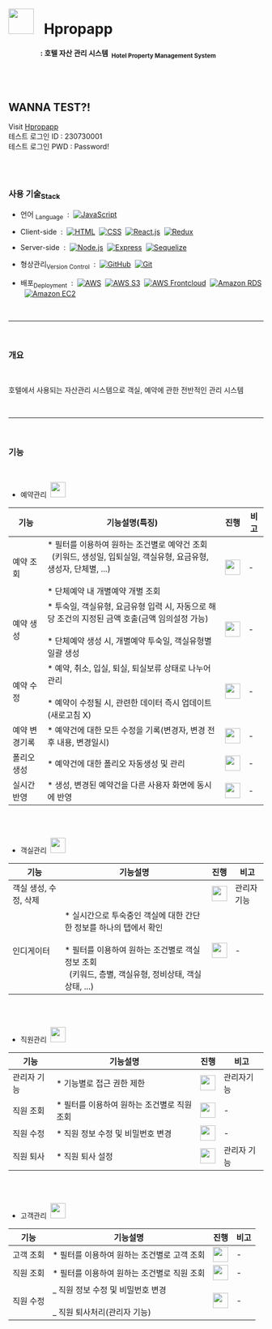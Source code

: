 # <img src="https://github.com/KsssTheCode/hpropapp-server/assets/119558302/688bdcea-0b3c-43ce-9f54-bc8534e911b8" width=50px; height=50px;/>&nbsp;&nbsp;&nbsp;Hpropapp

#### &nbsp;&nbsp;&nbsp;&nbsp;&nbsp;&nbsp;&nbsp;&nbsp;&nbsp;&nbsp;&nbsp;&nbsp;&nbsp;&nbsp;&nbsp;&nbsp;&nbsp;&nbsp; : 호텔 자산 관리 시스템&nbsp;&nbsp;<sub>Hotel Property Management System</sub>

<br><br>

## WANNA TEST?!
Visit [Hpropapp](https://hpropapp.com) <br>
테스트 로그인 ID : 230730001<br>
테스트 로그인 PWD : Password!<br>

<br><br>

### 사용 기술<sub>Stack</sub>


-  언어 <sub>Language</sub>&nbsp;&nbsp;:&nbsp;&nbsp;[![JavaScript](https://img.shields.io/badge/-JavaScript-F7DF1E?logo=javascript&logoColor=black&style=flat)](https://developer.mozilla.org/en-US/docs/Web/JavaScript)


-  Client-side&nbsp;&nbsp;:&nbsp;&nbsp;[![HTML](https://img.shields.io/badge/-HTML-E34F26?logo=html5&logoColor=white&style=flat)](https://developer.mozilla.org/en-US/docs/Web/HTML)&nbsp;&nbsp;[![CSS](https://img.shields.io/badge/-CSS-1572B6?logo=css3&logoColor=white&style=flat)](https://developer.mozilla.org/en-US/docs/Web/CSS)&nbsp;&nbsp;[![React.js](https://img.shields.io/badge/-React.js-61DAFB?logo=react&logoColor=black&style=flat)](https://reactjs.org/)&nbsp;&nbsp;[![Redux](https://img.shields.io/badge/-Redux-764ABC?logo=redux&logoColor=white&style=flat)](https://redux.js.org/)


-  Server-side&nbsp;&nbsp;:&nbsp;&nbsp;[![Node.js](https://img.shields.io/badge/-Node.js-339933?logo=node.js&logoColor=white&style=flat)](https://nodejs.org/)&nbsp;&nbsp;[![Express](https://img.shields.io/badge/-Express-000000?logo=express&logoColor=white&style=flat)](https://expressjs.com/)&nbsp;&nbsp;[![Sequelize](https://img.shields.io/badge/-Sequelize-41B883?logo=sequelize&logoColor=white&style=flat)](https://sequelize.org/)


-  형상관리<sub>Version Control</sub>&nbsp;&nbsp;:&nbsp;&nbsp;[![GitHub](https://img.shields.io/badge/-GitHub-181717?logo=github&logoColor=white&style=flat)](https://github.com/)&nbsp;&nbsp;[![Git](https://img.shields.io/badge/-Git-F05032?logo=git&logoColor=white&style=flat)](https://git-scm.com/)


-  배포<sub>Deployment</sub>&nbsp;&nbsp;:&nbsp;&nbsp;[![AWS](https://img.shields.io/badge/-AWS-232F3E?logo=amazon-aws&logoColor=white&style=flat)](https://aws.amazon.com/)&nbsp;&nbsp;[![AWS S3](https://img.shields.io/badge/-AWS%20S3-569A31?logo=amazon-aws&logoColor=white&style=flat)](https://aws.amazon.com/s3/)&nbsp;&nbsp;[![AWS Frontcloud](https://img.shields.io/badge/-AWS%20Frontcloud-FF9900?logo=amazon-aws&logoColor=white&style=flat)](https://aws.amazon.com/frontcloud/)&nbsp;&nbsp;[![Amazon RDS](https://img.shields.io/badge/-Amazon%20RDS-FF9900?logo=amazon-aws&logoColor=white&style=flat)](https://aws.amazon.com/rds/)&nbsp;&nbsp;[![Amazon EC2](https://img.shields.io/badge/Amazon%20EC2-Compute%20in%20Cloud-orange?logo=amazon-aws&logoColor=white&style=flat)](https://aws.amazon.com/ec2/)

<br><hr><br>

### 개요

<br>

호텔에서 사용되는 자산관리 시스템으로 객실, 예약에 관한 전반적인 관리 시스템

<br><hr><br>

### 기능

<br>

-  예약관리&nbsp;&nbsp;<img src="https://cdn-icons-png.flaticon.com/128/6459/6459980.png" width=30px; height=30px;/>

| 기능 | 기능설명(특징) | 진행 | 비고 |
| ------------- | -------------------------------------------------------------------------------------------------------------------------------------------------------------------------- | --------------------------------------------------------------------------------------------- | ---- |
| 예약 조회 | \* 필터를 이용하여 원하는 조건별로 예약건 조회<br>&nbsp;&nbsp;(키워드, 생성일, 입퇴실일, 객실유형, 요금유형, 생성자, 단체별, ...)<br><br>\* 단체예약 내 개별예약 개별 조회 | <img src="https://cdn-icons-png.flaticon.com/128/6459/6459980.png" width=30px; height=30px;/> | - |
| 예약 생성 | \* 투숙일, 객실유형, 요금유형 입력 시, 자동으로 해당 조건의 지정된 금액 호출(금액 임의설정 가능)<br><br>\* 단체예약 생성 시, 개별예약 투숙일, 객실유형별 일괄 생성 | <img src="https://cdn-icons-png.flaticon.com/128/6459/6459980.png" width=30px; height=30px;/> | - |
| 예약 수정 | \* 예약, 취소, 입실, 퇴실, 퇴실보류 상태로 나누어 관리<br><br>\* 예약이 수정될 시, 관련한 데이터 즉시 업데이트(새로고침 X) | <img src="https://cdn-icons-png.flaticon.com/128/6459/6459980.png" width=30px; height=30px;/> | - |
| 예약 변경기록 | \* 예약건에 대한 모든 수정을 기록(변경자, 변경 전후 내용, 변경일시) | <img src="https://cdn-icons-png.flaticon.com/128/6459/6459980.png" width=30px; height=30px;/> | - |
| 폴리오 생성 | \* 예약건에 대한 폴리오 자동생성 및 관리 | <img src="https://cdn-icons-png.flaticon.com/128/248/248960.png" width=30px; height=30px;/> | - |
| 실시간 반영 | \* 생성, 변경된 예약건을 다른 사용자 화면에 동시에 반영  | <img src="https://cdn-icons-png.flaticon.com/128/248/248960.png" width=30px; height=30px;/> | - |

<br><br>

-  객실관리&nbsp;&nbsp;<img src="https://cdn-icons-png.flaticon.com/128/248/248960.png" width=30px; height=30px;/>

| 기능 | 기능설명 | 진행 | 비고 |
| --------------------- | ----------------------------------------------------------------------------- | ------------------------------------------------------------------------------------------- | ---------- |
| 객실 생성, 수정, 삭제 | | <img src="https://cdn-icons-png.flaticon.com/128/248/248960.png" width=30px; height=30px;/> | 관리자기능 |
| 인디게이터 | \* 실시간으로 투숙중인 객실에 대한 간단한 정보를 하나의 탭에서 확인<br><br>\* 필터를 이용하여 원하는 조건별로 객실정보 조회<br>&nbsp;&nbsp;(키워드, 층별, 객실유형, 정비상태, 객실상태, ...) | <img src="https://cdn-icons-png.flaticon.com/128/248/248960.png" width=30px; height=30px;/> | - |

<br><br>

-  직원관리&nbsp;&nbsp;<img src="https://cdn-icons-png.flaticon.com/128/248/248960.png" width=30px; height=30px;/>

| 기능 | 기능설명 | 진행 | 비고 |
| - | - | - | - |
| 관리자 기능 | \* 기능별로 접근 권한 제한 | <img src="https://cdn-icons-png.flaticon.com/128/248/248960.png" width=30px; height=30px;/> | 관리자기능 |
| 직원 조회 | \* 필터를 이용하여 원하는 조건별로 직원 조회 | <img src="https://cdn-icons-png.flaticon.com/128/248/248960.png" width=30px; height=30px;/> | - |
| 직원 수정 | \* 직원 정보 수정 및 비밀번호 변경 | <img src="https://cdn-icons-png.flaticon.com/128/248/248960.png" width=30px; height=30px;/> | - |
| 직원 퇴사 | \* 직원 퇴사 설정 | <img src="https://cdn-icons-png.flaticon.com/128/248/248960.png" width=30px; height=30px;/> | 관리자 기능 |

<br><br>

-  고객관리&nbsp;&nbsp;<img src="https://cdn-icons-png.flaticon.com/128/7186/7186949.png" width=30px; height=30px;/>

| 기능 | 기능설명 | 진행 | 비고 |
| --------- | --------------------------------------------------------------------- | --------------------------------------------------------------------------------------------- | ---- |
| 고객 조회 | \* 필터를 이용하여 원하는 조건별로 고객 조회 | <img src="https://cdn-icons-png.flaticon.com/128/7186/7186949.png" width=30px; height=30px;/> | - |
| 직원 조회 | \* 필터를 이용하여 원하는 조건별로 직원 조회 | <img src="https://cdn-icons-png.flaticon.com/128/7186/7186949.png" width=30px; height=30px;/> | - |
| 직원 수정 | _ 직원 정보 수정 및 비밀번호 변경<br><br>_ 직원 퇴사처리(관리자 기능) | <img src="https://cdn-icons-png.flaticon.com/128/7186/7186949.png" width=30px; height=30px;/> | - |
